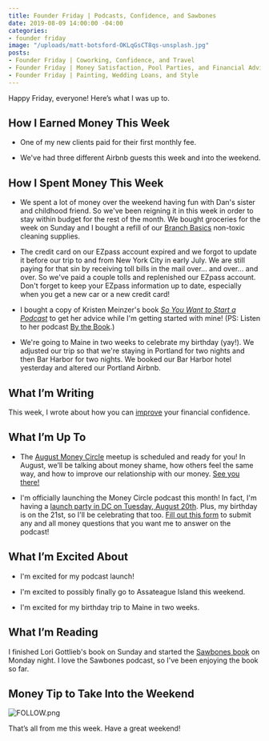 ```yaml
---
title: Founder Friday | Podcasts, Confidence, and Sawbones
date: 2019-08-09 14:00:00 -04:00
categories:
- founder friday
image: "/uploads/matt-botsford-OKLqGsCT8qs-unsplash.jpg"
posts:
- Founder Friday | Coworking, Confidence, and Travel
- Founder Friday | Money Satisfaction, Pool Parties, and Financial Advice
- Founder Friday | Painting, Wedding Loans, and Style
---
```


Happy Friday, everyone! Here’s what I was up to.

## **How I Earned Money This Week**

* One of my new clients paid for their first monthly fee.

* We've had three different Airbnb guests this week and into the weekend.

## **How I Spent Money This Week**

* We spent a lot of money over the weekend having fun with Dan's sister and childhood friend. So we've been reigning it in this week in order to stay within budget for the rest of the month. We bought groceries for the week on Sunday and I bought a refill of our [Branch Basics](http://branchbasics.refr.cc/marygermano) non-toxic cleaning supplies.

* The credit card on our EZpass account expired and we forgot to update it before our trip to and from New York City in early July. We are still paying for that sin by receiving toll bills in the mail over... and over... and over. So we've paid a couple tolls and replenished our EZpass account. Don't forget to keep your EZpass information up to date, especially when you get a new car or a new credit card!

* I bought a copy of Kristen Meinzer's book *[So You Want to Start a Podcast](https://www.harpercollins.com/9780062936677/so-you-want-to-start-a-podcast/)* to get her advice while I'm getting started with mine! (PS: Listen to her podcast [By the Book](https://www.stitcher.com/podcast/stitcher/by-the-book).)

* We're going to Maine in two weeks to celebrate my birthday (yay!). We adjusted our trip so that we're staying in Portland for two nights and then Bar Harbor for two nights. We booked our Bar Harbor hotel yesterday and altered our Portland Airbnb.

## **What I’m Writing**

This week, I wrote about how you can [improve](https://www.maggiegermano.com/blog/how-to-improve-your-financial-confidence/) your financial confidence.

## **What I’m Up To**

* The [August Money Circle](https://www.eventbrite.com/e/money-circle-dealing-with-money-shame-tickets-66476917249) meetup is scheduled and ready for you! In August, we’ll be talking about money shame, how others feel the same way, and how to improve our relationship with our money. [See you there!](https://www.eventbrite.com/e/money-circle-dealing-with-money-shame-tickets-66476917249)

* I'm officially launching the Money Circle podcast this month! In fact, I'm having a [launch party in DC on Tuesday, August 20th](https://www.eventbrite.com/e/money-circle-podcast-launch-party-tickets-68050955239). Plus, my birthday is on the 21st, so I'll be celebrating that too. [Fill out this form](https://docs.google.com/forms/d/e/1FAIpQLSf75z5itnYO-XOLStoqY5FXwuf8YI37ye5OD21Wv7tBGAqIVQ/viewform?usp=sf_link) to submit any and all money questions that you want me to answer on the podcast!

## **What I’m Excited About**

* I'm excited for my podcast launch!

* I'm excited to possibly finally go to Assateague Island this weekend.

* I'm excited for my birthday trip to Maine in two weeks. 

## **What I’m Reading**

I finished Lori Gottlieb's book on Sunday and started the [Sawbones book](https://www.goodreads.com/en/book/show/38749668) on Monday night. I love the Sawbones podcast, so I've been enjoying the book so far.

## **Money Tip to Take Into the Weekend**

![FOLLOW.png](/uploads/FOLLOW.png)

That’s all from me this week. Have a great weekend!